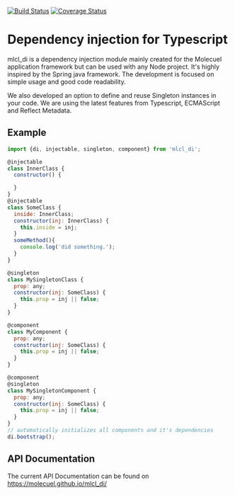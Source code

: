 [![Build Status](https://travis-ci.org/molecuel/di.svg?branch=master)](https://travis-ci.org/molecuel/di)
[![Coverage Status](https://coveralls.io/repos/github/molecuel/mlcl_di/badge.svg?branch=master)](https://coveralls.io/github/molecuel/mlcl_di?branch=master)

# Dependency injection for Typescript

mlcl_di is a dependency injection module mainly created for the Molecuel application framework but can be used with any Node project. It's highly inspired by the Spring java framework. The development is focused on simple usage and good code readability.

We also developed an option to define and reuse Singleton instances in your code. We are using the latest features from Typescript, ECMAScript and Reflect Metadata.

## Example

```js
import {di, injectable, singleton, component} from 'mlcl_di';

@injectable
class InnerClass {
  constructor() {

  }
}
@injectable
class SomeClass {
  inside: InnerClass;
  constructor(inj: InnerClass) {
    this.inside = inj;
  }
  someMethod(){
    console.log('did something.');
  }
}

@singleton
class MySingletonClass {
  prop: any;
  constructor(inj: SomeClass) {
    this.prop = inj || false;
  }
}

@component
class MyComponent {
  prop: any;
  constructor(inj: SomeClass) {
    this.prop = inj || false;
  }
}

@component
@singleton
class MySingletonComponent {
  prop: any;
  constructor(inj: SomeClass) {
    this.prop = inj || false;
  }
}
// automatically initializes all components and it's dependencies
di.bootstrap();
```` 

## API Documentation

The current API Documentation can be found on <https://molecuel.github.io/mlcl_di/>
